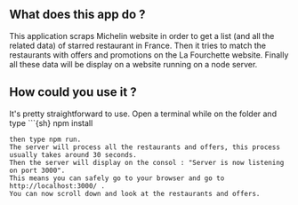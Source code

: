 ## What does this app do ?
This application scraps Michelin website in order to get a list (and all the related data) of starred restaurant in France.
Then it tries to match the restaurants with offers and promotions on the La Fourchette website. Finally all these data will be display on a website running on a node server.

## How could you use it ?
It's pretty straightforward to use. Open a terminal while on the folder and type ```{sh}
npm install
```
then type npm run.
The server will process all the restaurants and offers, this process usually takes around 30 seconds.
Then the server will display on the consol : "Server is now listening on port 3000". 
This means you can safely go to your browser and go to http://localhost:3000/ . 
You can now scroll down and look at the restaurants and offers.
